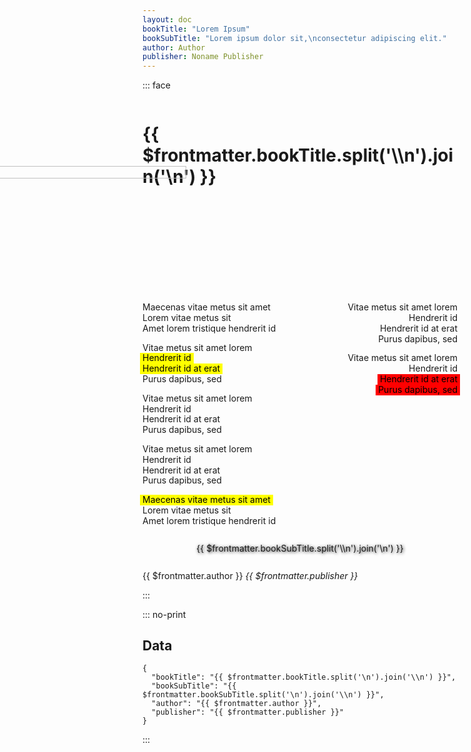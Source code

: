 ```yaml
---
layout: doc
bookTitle: "Lorem Ipsum"
bookSubTitle: "Lorem ipsum dolor sit,\nconsectetur adipiscing elit."
author: Author
publisher: Noname Publisher
---
```


<script setup>
  import { createApp } from 'vue';
  import VueBarcode from '@chenfengyuan/vue-barcode';

  const barcodeOptions = {
    displayValue: true,
    format: 'EAN13',
    width: 1.4,
    height: 34,
  };
</script>


<link rel="stylesheet" type="text/css" href="./css/cover.css" />

::: face
  <!-- <div>
      <div style="background-image: url('./assets/images/cover.jpg');"></div>
      <div></div>
  </div> -->
  <div class="content" style="display: flex; flex-direction: column;">
      <h1 class="title">{{ $frontmatter.bookTitle.split('\\n').join('\n') }}</h1>
      <p style="order: 3; position: relative; z-index: 1; line-height: 1; text-align: center; text-shadow: 1px 1px 5px #000; white-space: pre-line;">{{ $frontmatter.bookSubTitle.split('\\n').join('\n') }}</p>
      <div style="position: absolute; top: 8%; left: 50%; width: 48%; margin-left: -67%;"><img src="/assets/images/pixabay_rose-png-6088936_1920.png" alt="" style="width: 100%; height: auto;" /></div>
      <div style="position: relative; z-index: 3; display: flex; justify-content: space-between; margin-top: 30%;">
        <div style="font-size: 0.875rem;">
          <p style="line-height: 1.2;">
            Maecenas vitae metus sit amet<br />
            Lorem vitae metus sit<br />
            Amet lorem tristique hendrerit id
          </p>
          <p style="line-height: 1.2;">
            Vitae metus sit amet lorem<br />
            <span style="display: inline-block; margin: 0 -0.25rem; padding: 0 0.25rem; background-color: yellow; color: #000;">Hendrerit id</span><br />
            <span style="display: inline-block; margin: 0 -0.25rem; padding: 0 0.25rem; background-color: yellow; color: #000;">Hendrerit id at erat</span><br />
            Purus dapibus, sed
          </p>
          <p style="line-height: 1.2;">
            Vitae metus sit amet lorem<br />
            Hendrerit id<br />
            Hendrerit id at erat<br />
            Purus dapibus, sed
          </p>
          <p style="line-height: 1.2;">
            Vitae metus sit amet lorem<br />
            Hendrerit id<br />
            Hendrerit id at erat<br />
            Purus dapibus, sed
          </p>
          <p style="line-height: 1.2;">
            <span style="display: inline-block; margin: 0 -0.25rem; padding: 0 0.25rem; background-color: yellow; color: #000;">Maecenas vitae metus sit amet</span><br />
            Lorem vitae metus sit<br />
            Amet lorem tristique hendrerit id
          </p>
        </div>
        <div style="font-size: 0.875rem; text-align: right;">
          <p style="line-height: 1.2;">
            Vitae metus sit amet lorem<br />
            Hendrerit id<br />
            Hendrerit id at erat<br />
            Purus dapibus, sed
          </p>
          <p style="line-height: 1.2;">
            Vitae metus sit amet lorem<br />
            Hendrerit id<br />
            <span style="display: inline-block; margin: 0 -0.25rem; padding: 0 0.25rem; background-color: red; color: #000;">Hendrerit id at erat</span><br />
            <span style="display: inline-block; margin: 0 -0.25rem; padding: 0 0.25rem; background-color: red; color: #000;">Purus dapibus, sed</span>
          </p>
        </div>
      </div>
      <p class="author" style="order: 4;">{{ $frontmatter.author }} <i class="publisher">{{ $frontmatter.publisher }}</i></p>
      <div class="barcode"><vue-barcode value="123456789012" :options="barcodeOptions" tag="svg"></vue-barcode></div>
  </div>
:::


::: no-print
## Data

``` json-vue
{
  "bookTitle": "{{ $frontmatter.bookTitle.split('\n').join('\\n') }}",
  "bookSubTitle": "{{ $frontmatter.bookSubTitle.split('\n').join('\\n') }}",
  "author": "{{ $frontmatter.author }}",
  "publisher": "{{ $frontmatter.publisher }}"
}
```
:::